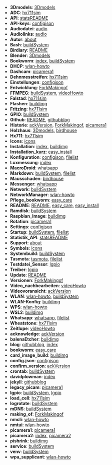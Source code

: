 - **3Dmodels**: [3Dmodels](docs/birdhouse/3Dmodels/3Dmodels.md)
- **ADC**: [hx711sim](docs/hx711/hx711sim.md)
- **API**: [statsREADME](statist/doc/statsREADME.md)
- **API-keys**: [configjson](configjson.md)
- **Audiodatei**: [audio](wav/audio.md)
- **Audiolinks**: [audio](wav/audio.md)
- **Autor**: [about](blog/about.md)
- **Bash**: [buildSystem](docs/sysConfig/buildSystem.md)
- **Birdiary**: [README](README.md)
- **Blender**: [3Dmodels](docs/birdhouse/3Dmodels/3Dmodels.md)
- **Bookworm**: [index](blog/posts/2025-08-09-2bookworm/index.md), [buildSystem](docs/sysConfig/buildSystem.md)
- **DHCP**: [wlan-howto](WLAN/wlan-howto.md)
- **Dashcam**: [picamera1](picamera/picamera1.md)
- **Dehnmesstreifen**: [hx711sim](docs/hx711/hx711sim.md)
- **Einstellungen**: [configjson](configjson.md)
- **Entwicklung**: [ForkMakingof](docs/makingOf/ForkMakingof.md)
- **FFMPEG**: [buildSystem](docs/sysConfig/buildSystem.md), [videoHowto](docs/video/videoHowto.md)
- **Falstad**: [hx711sim](docs/hx711/hx711sim.md)
- **Flashen**: [buildimg](docs/buildimg/buildimg.md)
- **Fritzing**: [hx711sim](docs/hx711/hx711sim.md)
- **GPIO**: [buildSystem](docs/sysConfig/buildSystem.md)
- **Github**: [README](README.md), [githubblog](blog/githubblog.md)
- **Historie**: [ackVersion](acknowledge/ackVersion.md), [ForkMakingof](docs/makingOf/ForkMakingof.md), [picamera1](picamera/picamera1.md)
- **Holzhaus**: [3Dmodels](docs/birdhouse/3Dmodels/3Dmodels.md), [birdhouse](docs/birdhouse/birdhouse.md)
- **Hx711**: [hx711sim](docs/hx711/hx711sim.md)
- **Icons**: [icons](icons/icons.md)
- **Installation**: [index](blog/posts/2025-08-09-2bookworm/index.md), [buildimg](docs/buildimg/buildimg.md)
- **Installation_kurz**: [easy_install](easy_install.md)
- **Konfiguration**: [configjson](configjson.md), [filelist](filelist.md)
- **Luxmessung**: [index](blog/posts/2025-08-09-2bookworm/index.md)
- **MacroDroid**: [whatsapp](docs/messenger/whatsapp.md)
- **Markdown**: [buildSystem](docs/sysConfig/buildSystem.md), [filelist](filelist.md)
- **Mausschaden**: [birdhouse](docs/birdhouse/birdhouse.md)
- **Messenger**: [whatsapp](docs/messenger/whatsapp.md)
- **Network**: [buildSystem](docs/sysConfig/buildSystem.md)
- **NetworkManager**: [wlan-howto](WLAN/wlan-howto.md)
- **Pflege_bookworm**: [easy_care](easy_care.md)
- **README**: [README](README.md), [easy_care](easy_care.md), [easy_install](easy_install.md)
- **Ramdisk**: [buildSystem](docs/sysConfig/buildSystem.md)
- **Raspbian_Image**: [buildimg](docs/buildimg/buildimg.md)
- **Rotation**: [picamera1](picamera/picamera1.md)
- **Settings**: [configjson](configjson.md)
- **Startup**: [buildSystem](docs/sysConfig/buildSystem.md), [filelist](filelist.md)
- **Statistik_API**: [statsREADME](statist/doc/statsREADME.md)
- **Support**: [about](blog/about.md)
- **Symbols**: [icons](icons/icons.md)
- **Systembuild**: [buildSystem](docs/sysConfig/buildSystem.md)
- **Tasmota**: [tasmota](docs/tasmota/tasmota.md), [filelist](filelist.md)
- **Testdatei_Sensor**: [lgpio](lgpioBird/lgpio.md)
- **Treiber**: [lgpio](lgpioBird/lgpio.md)
- **Update**: [README](README.md)
- **Versionen**: [ForkMakingof](docs/makingOf/ForkMakingof.md)
- **Video_nachbearbeiten**: [videoHowto](docs/video/videoHowto.md)
- **Videovoransicht**: [ackVersion](acknowledge/ackVersion.md)
- **WLAN**: [wlan-howto](WLAN/wlan-howto.md), [buildSystem](docs/sysConfig/buildSystem.md)
- **WLAN-Konfig**: [buildimg](docs/buildimg/buildimg.md)
- **WPS**: [wlan-howto](WLAN/wlan-howto.md)
- **WSL2**: [buildimg](docs/buildimg/buildimg.md)
- **Whatsapp**: [whatsapp](docs/messenger/whatsapp.md), [filelist](filelist.md)
- **Wheatstone**: [hx711sim](docs/hx711/hx711sim.md)
- **Zeitlupe**: [videoHowto](docs/video/videoHowto.md)
- **acknowledge**: [ackVersion](acknowledge/ackVersion.md)
- **balenaEtcher**: [buildimg](docs/buildimg/buildimg.md)
- **blog**: [githubblog](blog/githubblog.md), [index](blog/posts/2025-08-09-2bookworm/index.md)
- **bookworm**: [easy_care](easy_care.md)
- **card_image_build**: [buildimg](docs/buildimg/buildimg.md)
- **config.json**: [configjson](configjson.md)
- **confirm_version**: [ackVersion](acknowledge/ackVersion.md)
- **crontab**: [buildSystem](docs/sysConfig/buildSystem.md)
- **davidplowman**: [index](blog/posts/2025-08-09-2bookworm/index.md)
- **jekyll**: [githubblog](blog/githubblog.md)
- **legacy_picam**: [picamera1](picamera/picamera1.md)
- **lgpio**: [buildSystem](docs/sysConfig/buildSystem.md), [lgpio](lgpioBird/lgpio.md)
- **load_cell**: [hx711sim](docs/hx711/hx711sim.md)
- **logrotate**: [buildSystem](docs/sysConfig/buildSystem.md)
- **mDNS**: [buildSystem](docs/sysConfig/buildSystem.md)
- **making_of**: [ForkMakingof](docs/makingOf/ForkMakingof.md)
- **nmcli**: [wlan-howto](WLAN/wlan-howto.md)
- **nmtui**: [wlan-howto](WLAN/wlan-howto.md)
- **picamera1**: [picamera1](picamera/picamera1.md)
- **picamera2**: [index](blog/posts/2025-08-09-2bookworm/index.md), [picamera2](camtest/picamera2.md)
- **pishrink**: [buildimg](docs/buildimg/buildimg.md)
- **service**: [buildSystem](docs/sysConfig/buildSystem.md)
- **venv**: [buildSystem](docs/sysConfig/buildSystem.md)
- **wpa_supplicant**: [wlan-howto](WLAN/wlan-howto.md)
